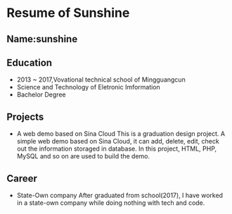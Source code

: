 # Resume of Sunshine

## Name:sunshine

## Education
- 2013 ~ 2017,Vovational technical school of Mingguangcun
- Science and Technology of Eletronic Imformation
- Bachelor Degree

## Projects
- A web demo based on Sina Cloud
This is a graduation design project. A simple web demo based on Sina Cloud, it can add, delete, edit, check out the information storaged in database. In this project, HTML, PHP, MySQL and so on are used to build the demo.

## Career
- State-Own company
After graduated from school(2017), I have worked in a state-own company while doing nothing with tech and code.

